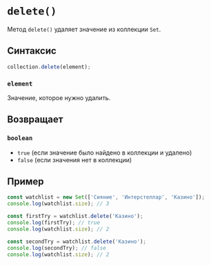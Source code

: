 # `delete()`

Метод `delete()` удаляет значение из коллекции `Set`.

## Синтаксис

```js
collection.delete(element);
```

### `element`

Значение, которое нужно удалить.

## Возвращает

### `boolean`

- `true` (если значение было найдено в коллекции и удалено)
- `false` (если значения нет в коллекции)

## Пример

```js
const watchlist = new Set(['Сияние', 'Интерстеллар', 'Казино']);
console.log(watchlist.size); // 3

const firstTry = watchlist.delete('Казино');
console.log(firstTry); // true
console.log(watchlist.size); // 2

const secondTry = watchlist.delete('Казино');
console.log(secondTry); // false
console.log(watchlist.size); // 2
```

